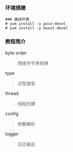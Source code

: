 ### 环境搭建

```
### 编译环境
# yum install -y poco-devel
# yum install -y boost-devel
```

### 教程简介

byte order

> 网络字节序转换

type

> 泛型类型

thread

> 线程创建

config

> 参数解析

logger

> 日志输出
